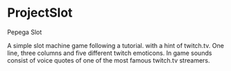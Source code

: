 # ProjectSlot
Pepega Slot

A simple slot machine game following a tutorial. with a hint of twitch.tv. One line, three columns and five different twitch emoticons. In game sounds consist of voice quotes of
one of the most famous twitch.tv streamers.
